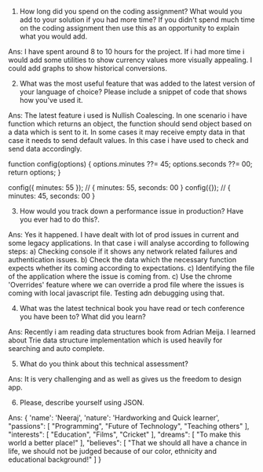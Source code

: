 1. How long did you spend on the coding assignment? What would you add to your solution if you had more time? If you didn't spend much time on the coding assignment then use this as an opportunity to explain what you would add.

Ans: I have spent around 8 to 10 hours for the project. If i had more time i would add some utilities to show currency values more visually appealing. I could add graphs to show historical conversions.


2. What was the most useful feature that was added to the latest version of your language of choice? Please include a snippet of code that shows how you've used it.

Ans: The latest feature i used is Nullish Coalescing. In one scenario i have function which returns an object, the function should send object based on a data which is sent to it. In some cases it may receive empty data in that case it needs to send default values. In this case i have used to check and send data accordingly.

function config(options) {
  options.minutes ??= 45;
  options.seconds ??= 00;
  return options;
}

config({ minutes: 55 }); // { minutes: 55, seconds: 00 }
config({}); // { minutes: 45, seconds: 00 }

3. How would you track down a performance issue in production? Have you ever had to do this?.

Ans: Yes it happened. I have dealt with lot of prod issues in current and some legacy applications. In that case i will analyse according to following steps:
    a) Checking console if it shows any network related failures and authentication issues.
    b) Check the data which the necessary function expects whether its coming according to expectations.
    c) Identifying the file of the application where the issue is coming from.
    c) Use the chrome 'Overrides' feature where we can override a prod file where the issues is coming with local javascript file. Testing adn debugging using that.

4. What was the latest technical book you have read or tech conference you have been to? What did you
learn?

Ans:  Recently i am reading data structures book from Adrian Meija. I learned about Trie data structure implementation which is used heavily for searching and auto complete.

5. What do you think about this technical assessment?

Ans:  It is very challenging and as well as gives us the freedom to design app.


6. Please, describe yourself using JSON.

Ans: 
{
    'name': 'Neeraj',
    'nature': 'Hardworking and Quick learner',
    "passions": [
        "Programming",
        "Future of Technology",
        "Teaching others"
    ],
    "interests": [
        "Education",
        "Films",
        "Cricket"
    ],
    "dreams": [
         "To make this world a better place!"
    ],
    "believes": [
         "That we should all have a chance in life, we should not be judged because of our color, ethnicity and educational background!"
    ]
}